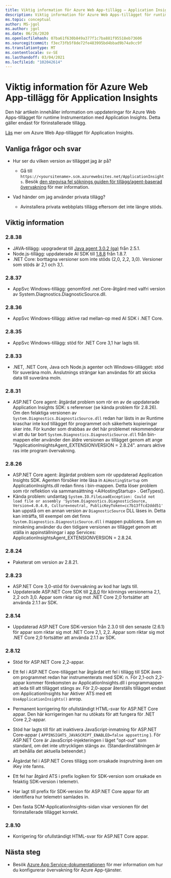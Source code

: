 ```yaml
---
title: Viktig information för Azure Web App-tillägg – Application Insights
description: Viktig information för Azure Web Apps-tillägget för runtime Instrumentation med Application Insights.
ms.topic: conceptual
author: MS-jgol
ms.author: jgol
ms.date: 06/26/2020
ms.openlocfilehash: 07ba61f630b849a377f1c7ba881f95518eb73606
ms.sourcegitcommit: f3ec73fb5f8de72fe483995bd4bbad9b74a9cc9f
ms.translationtype: MT
ms.contentlocale: sv-SE
ms.lasthandoff: 03/04/2021
ms.locfileid: "102042614"
---
```

# <a name="release-notes-for-azure-web-app-extension-for-application-insights"></a>Viktig information för Azure Web App-tillägg för Application Insights

Den här artikeln innehåller information om uppdateringar för Azure Web Apps-tillägget för runtime Instrumentation med Application Insights. Detta gäller endast för förinstallerade tillägg.

[Läs](azure-web-apps.md) mer om Azure Web App-tillägget för Application Insights.

## <a name="frequently-asked-questions"></a>Vanliga frågor och svar

- Hur ser du vilken version av tillägget jag är på?
    - Gå till `https://<yoursitename>.scm.azurewebsites.net/ApplicationInsights`. Besök [den stegvisa fel söknings guiden för tillägg/agent-baserad övervakning](./azure-web-apps.md?tabs=net#troubleshooting) för mer information.

- Vad händer om jag använder privata tillägg?
    - Avinstallera privata webbplats tillägg eftersom det inte längre stöds.

## <a name="release-notes"></a>Viktig information

### <a name="2838"></a>2.8.38

- JAVA-tillägg: uppgraderat till [Java agent 3.0.2 (ga)](https://github.com/microsoft/ApplicationInsights-Java/releases/tag/3.0.2) från 2.5.1.
- Node.js-tillägg: uppdaterade AI SDK till [1.8.8](https://github.com/microsoft/ApplicationInsights-node.js/releases/tag/1.8.8) från 1.8.7.
- .NET Core: borttagna versioner som inte stöds (2,0, 2,2, 3,0). Versioner som stöds är 2,1 och 3,1.

### <a name="2837"></a>2.8.37

- AppSvc Windows-tillägg: genomförd .net Core-åtgärd med valfri version av System.Diagnostics.DiagnosticSource.dll.

### <a name="2836"></a>2.8.36

- AppSvc Windows-tillägg: aktive rad mellan-op med AI SDK i .NET Core.

### <a name="2835"></a>2.8.35

- AppSvc Windows-tillägg: stöd för .NET Core 3,1 har lagts till.

### <a name="2833"></a>2.8.33

- .NET, .NET Core, Java och Node.js agenter och Windows-tillägget: stöd för suveräna moln. Anslutnings strängar kan användas för att skicka data till suveräna moln.

### <a name="2831"></a>2.8.31

- ASP.NET Core agent: åtgärdat problem som rör en av de uppdaterade Application Insights SDK: s referenser (se kända problem för 2.8.26). Om den felaktiga versionen av `System.Diagnostics.DiagnosticSource.dll` redan har lästs in av Runtime kraschar inte kod tillägget för programmet och säkerhets kopieringar sker inte. För kunder som drabbas av det här problemet rekommenderar vi att du tar bort `System.Diagnostics.DiagnosticSource.dll` från bin-mappen eller använder den äldre versionen av tillägget genom att ange "ApplicationInsightsAgent_EXTENSIONVERSION = 2.8.24". annars aktive ras inte program övervakning.

### <a name="2826"></a>2.8.26

- ASP.NET Core agent: åtgärdat problem som rör uppdaterad Application Insights SDK. Agenten försöker inte läsa in `AiHostingStartup` om ApplicationInsights.dll redan finns i bin-mappen. Detta löser problem som rör reflektion via sammansättning \<AiHostingStartup\> . GetTypes().
- Kända problem: undantag `System.IO.FileLoadException: Could not load file or assembly 'System.Diagnostics.DiagnosticSource, Version=4.0.4.0, Culture=neutral, PublicKeyToken=cc7b13ffcd2ddd51'` kan uppstå om en annan version av `DiagnosticSource` DLL läses in. Detta kan inträffa, till exempel om det finns `System.Diagnostics.DiagnosticSource.dll` i mappen publicera. Som en minskning använder du den tidigare versionen av tillägget genom att ställa in appinställningar i app Services: ApplicationInsightsAgent_EXTENSIONVERSION = 2.8.24.

### <a name="2824"></a>2.8.24

- Paketerat om version av 2.8.21.

### <a name="2823"></a>2.8.23

- ASP.NET Core 3,0-stöd för övervakning av kod har lagts till.
- Uppdaterade ASP.NET Core SDK till [2.8.0](https://github.com/microsoft/ApplicationInsights-aspnetcore/releases/tag/2.8.0) för körnings versionerna 2,1, 2,2 och 3,0. Appar som riktar sig mot .NET Core 2,0 fortsätter att använda 2.1.1 av SDK.

### <a name="2814"></a>2.8.14

- Uppdaterad ASP.NET Core SDK-version från 2.3.0 till den senaste (2.6.1) för appar som riktar sig mot .NET Core 2,1, 2,2. Appar som riktar sig mot .NET Core 2,0 fortsätter att använda 2.1.1 av SDK.

### <a name="2812"></a>2.8.12

- Stöd för ASP.NET Core 2,2-appar.
- Ett fel i ASP.NET Core-tillägget har åtgärdat ett fel i tillägg till SDK även om programmet redan har instrumenterats med SDK: n. För 2,1-och 2,2-appar kommer förekomsten av ApplicationInsights.dll i programmappen att leda till att tillägget stängs av. För 2,0-appar återställs tillägget endast om ApplicationInsights har Aktiver ATS med ett `UseApplicationInsights()` anrop.

- Permanent korrigering för ofullständigt HTML-svar för ASP.NET Core appar. Den här korrigeringen har nu utökats för att fungera för .NET Core 2,2-appar.

- Stöd har lagts till för att inaktivera JavaScript-inmatning för ASP.NET Core-appar ( `APPINSIGHTS_JAVASCRIPT_ENABLED=false appsetting` ). För ASP.NET Core är JavaScript-injekteringen i läget "opt-out" som standard, om det inte uttryckligen stängs av. (Standardinställningen är att behålla det aktuella beteendet.)

- Åtgärdat fel i ASP.NET Cores tillägg som orsakade insprutning även om iKey inte fanns.
- Ett fel har åtgärd ATS i prefix logiken för SDK-version som orsakade en felaktig SDK-version i telemetri.

- Har lagt till prefix för SDK-version för ASP.NET Core appar för att identifiera hur telemetri samlades in.
- Den fasta SCM-ApplicationInsights-sidan visar versionen för det förinstallerade tillägget korrekt.

### <a name="2810"></a>2.8.10

- Korrigering för ofullständigt HTML-svar för ASP.NET Core appar.

## <a name="next-steps"></a>Nästa steg

- Besök [Azure App Service-dokumentationen](azure-web-apps.md) för mer information om hur du konfigurerar övervakning för Azure App-tjänster. 
